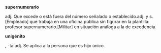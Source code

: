 **supernumerario**

adj. Que excede o está fuera del número señalado o establecido.adj. y s. [Empleado] que trabaja en una oficina pública sin figurar en la plantilla:
profesor supernumerario.[Militar] en situación análoga a la de excedencia.

**unigénito**

, -ta adj. Se aplica a la persona  que es hijo único.